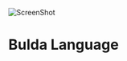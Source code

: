 ![ScreenShot](https://raw.githubusercontent.com/arendelle/bulda/master/BuldaArendelleScreenShot.png)

# Bulda Language
